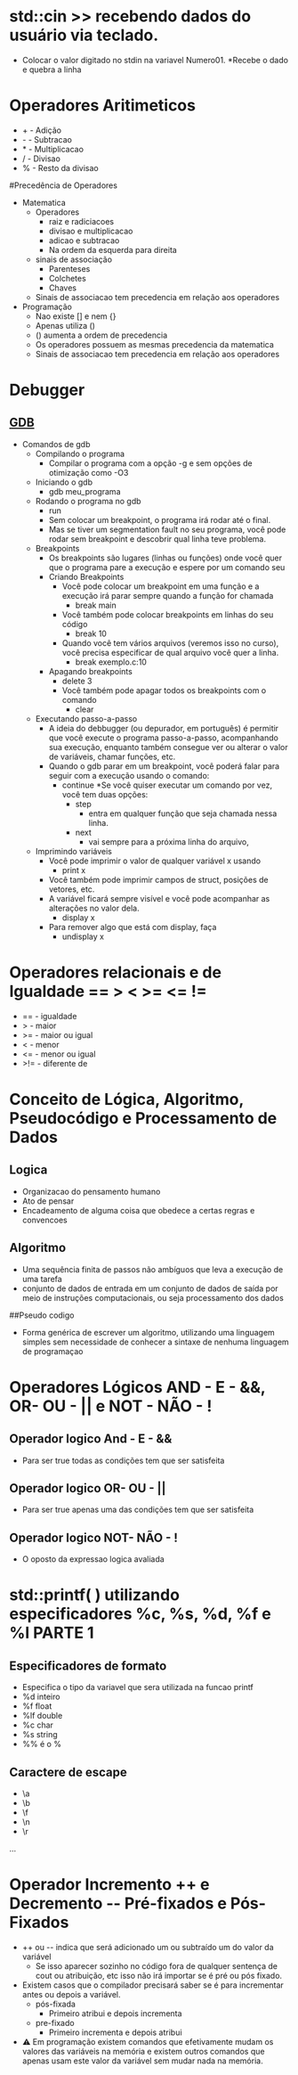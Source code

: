 # std::cin >> recebendo dados do usuário via teclado.
* Colocar o valor digitado no stdin na variavel Numero01. 
*Recebe o dado e quebra a linha
# Operadores Aritimeticos
* \+ - Adição
* \- - Subtracao
* \* - Multiplicacao
* \/ - Divisao
* \% - Resto da divisao

#Precedência de Operadores
* Matematica
   * Operadores
     * raiz e radiciacoes
     * divisao e multiplicacao
     * adicao e subtracao
     * Na ordem da esquerda para direita
   * sinais de associação
     * Parenteses
     * Colchetes
     * Chaves
   * Sinais de associacao tem precedencia em relação aos operadores
* Programação
   * Nao existe [] e nem {}
   * Apenas utiliza ()
   * () aumenta a ordem de precedencia 
   * Os operadores possuem as mesmas precedencia da matematica
   * Sinais de associacao tem precedencia em relação aos operadores

# Debugger
## [GDB](https://www.ic.unicamp.br/~rafael/materiais/gdb.html)
   * Comandos de gdb
     * Compilando o programa
       * Compilar o programa com a opção -g e sem opções de otimização como -O3  
     * Iniciando o gdb
        * gdb meu_programa
     * Rodando o programa no gdb
        * run
        * Sem colocar um breakpoint, o programa irá rodar até o final.
        * Mas se tiver um segmentation fault no seu programa, você pode rodar sem breakpoint e descobrir qual linha teve problema.
     * Breakpoints 
        * Os breakpoints são lugares (linhas ou funções) onde você quer que o programa pare a execução e espere por um comando seu
        * Criando Breakpoints
           * Você pode colocar um breakpoint em uma função e a execução irá parar sempre quando a função for chamada
              * break main
           * Você também pode colocar breakpoints em linhas do seu código
              * break 10
           * Quando você tem vários arquivos (veremos isso no curso), você precisa especificar de qual arquivo você quer a linha. 
              * break exemplo.c:10
        * Apagando breakpoints
           * delete 3
           * Você também pode apagar todos os breakpoints com o comando
              * clear
     * Executando passo-a-passo
        * A ideia do debbugger (ou depurador, em português) é permitir que você execute o programa passo-a-passo, 
        acompanhando sua execução, enquanto também consegue ver ou alterar o valor de variáveis, chamar funções, etc.
        * Quando o gdb parar em um breakpoint, você poderá falar para seguir com a execução usando o comando:
          * continue
        *Se você quiser executar um comando por vez, você tem duas opções:
            * step
               * entra em qualquer função que seja chamada nessa linha.
            * next
               * vai sempre para a próxima linha do arquivo, 
     * Imprimindo variáveis
       * Você pode imprimir o valor de qualquer variável x usando
          * print x
       * Você também pode imprimir campos de struct, posições de vetores, etc.
       * A variável ficará sempre visível e você pode acompanhar as alterações no valor dela.
         * display x
       * Para remover algo que está com display, faça
         * undisplay x

# Operadores relacionais e de Igualdade == > < >= <= !=
* ==   - igualdade
* \>   - maior
* \>=  - maior ou igual
* \<   - menor
* \<=  - menor ou igual
* \>!= - diferente de

# Conceito de Lógica, Algoritmo, Pseudocódigo e   Processamento de Dados
## Logica
* Organizacao do pensamento humano
* Ato de pensar
* Encadeamento de alguma coisa que obedece a certas regras e convencoes
## Algoritmo
* Uma sequência finita de passos não ambíguos que leva a execução de uma tarefa
* conjunto de dados de entrada em um conjunto de dados de saída por meio de instruções computacionais,
ou seja processamento dos dados

##Pseudo codigo
* Forma genérica de escrever um algoritmo, utilizando uma linguagem simples sem necessidade de conhecer a sintaxe de nenhuma
linguagem de programaçao
# Operadores Lógicos AND - E - &&, OR- OU - || e NOT  - NÃO - !
## Operador logico And - E - &&
* Para ser true todas as condições tem que ser satisfeita
## Operador logico OR- OU - ||
* Para ser true apenas uma das condições tem que ser satisfeita
## Operador logico NOT- NÃO - !
* O oposto da expressao logica avaliada

# std::printf( ) utilizando especificadores %c, %s, %d, %f e %l PARTE 1
## Especificadores de formato
* Especifica o tipo da variavel que sera utilizada na funcao printf
* %d inteiro
* %f float
* %lf double
* %c char
* %s string
* %% é o %
## Caractere de escape
* \a
* \b
* \f
* \n
* \r

...

# Operador Incremento ++ e Decremento -- Pré-fixados e Pós-Fixados
* ++ ou -- indica que será adicionado um ou subtraído um do valor da variável
  * Se isso aparecer sozinho no código fora de qualquer sentença de cout ou atribuição, etc isso não irá importar se é pré ou pós fixado.
* Existem casos que o compilador precisará saber se é para incrementar antes ou depois a variável.
  * pós-fixada 
    * Primeiro atribui e depois incrementa
  * pre-fixado
    * Primeiro incrementa e depois atribui
* :warning: Em programação existem comandos que efetivamente mudam os valores das variáveis na memória e existem outros comandos que apenas usam este valor da variável sem mudar nada na memória.
